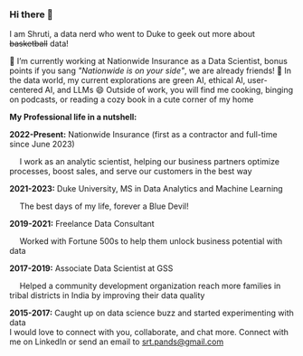 ### Hi there 👋

I am Shruti, a data nerd who went to Duke to geek out more about ~~basketball~~ data! 

🔭 I’m currently working at Nationwide Insurance as a Data Scientist, bonus points if you sang *"Nationwide is on your side"*, we are already friends!
🌱 In the data world, my current explorations are green AI, ethical AI, user-centered AI, and LLMs
😄 Outside of work, you will find me cooking, binging on podcasts, or reading a cozy book in a cute corner of my home

**My Professional life in a nutshell:**

**2022-Present:** Nationwide Insurance (first as a contractor and full-time since June 2023)

&emsp; I work as an analytic scientist, helping our business partners optimize processes, boost sales, and serve our customers in the best way


**2021-2023:** Duke University, MS in Data Analytics and Machine Learning

&emsp; The best days of my life, forever a Blue Devil!


**2019-2021:** Freelance Data Consultant

&emsp; Worked with Fortune 500s to help them unlock business potential with data


**2017-2019:** Associate Data Scientist at GSS

&emsp; Helped a community development organization reach more families in tribal districts in India by improving their data quality


**2015-2017:** Caught up on data science buzz and started experimenting with data
<br>
I would love to connect with you, collaborate, and chat more. Connect with me on LinkedIn or send an email to srt.pands@gmail.com
